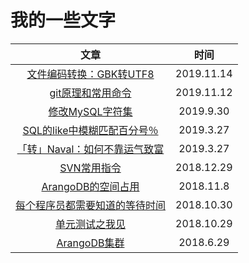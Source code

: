 # 我的一些文字

|                             文章                             |    时间    |
| :----------------------------------------------------------: | :--------: |
|                   [文件编码转换：GBK转UTF8](/文件编码转换：GBK转UTF8.md)                    | 2019.11.14 |
|          [git原理和常用命令](/git原理和常用命令.md)          | 2019.11.12 |
|            [修改MySQL字符集](/修改MySQL字符集.md)            | 2019.9.30  |
| [SQL的like中模糊匹配百分号％](/SQL的like中模糊匹配百分号％.md) | 2019.3.27  |
| [「转」Naval：如何不靠运气致富](/「转」Naval：如何不靠运气致富.md) | 2019.3.27  |
|                [SVN常用指令](/SVN常用指令.md)                | 2018.12.29 |
|         [ArangoDB的空间占用](/ArangoDB的空间占用.md)         | 2018.11.8  |
| [每个程序员都需要知道的等待时间](/每个程序员都需要知道的等待时间.md) | 2018.10.30 |
|             [单元测试之我见](/单元测试之我见.md)             | 2018.10.29 |
|               [ArangoDB集群](/ArangoDB集群.md)               | 2018.6.29  |

